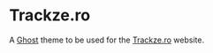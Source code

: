 # Trackze.ro

A [Ghost](http://github.com/tryghost/ghost/) theme to be used for the [Trackze.ro](http://trackze.ro) website.
